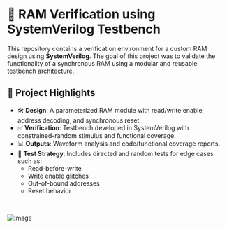 # 🧠 RAM Verification using SystemVerilog Testbench

This repository contains a verification environment for a custom RAM design using **SystemVerilog**. The goal of this project was to validate the functionality of a synchronous RAM using a modular and reusable testbench architecture.

## 📌 Project Highlights

- 🛠 **Design**: A parameterized RAM module with read/write enable, address decoding, and synchronous reset.
- ✅ **Verification**: Testbench developed in SystemVerilog with constrained-random stimulus and functional coverage.
- 📊 **Outputs**: Waveform analysis and code/functional coverage reports.
- 🧪 **Test Strategy**: Includes directed and random tests for edge cases such as:
  - Read-before-write
  - Write enable glitches
  - Out-of-bound addresses
  - Reset behavior
<br>

![image](https://github.com/user-attachments/assets/676d4845-c185-4ac8-8401-a6ad05599148)

<br>


